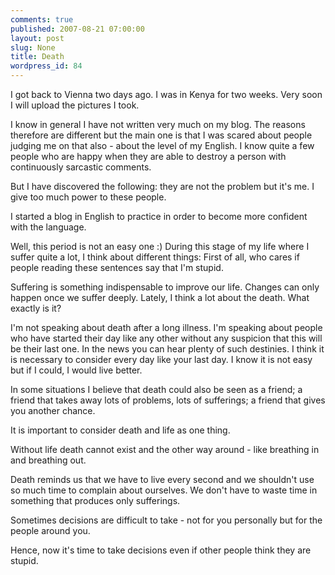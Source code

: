 ```yaml
---
comments: true
published: 2007-08-21 07:00:00
layout: post
slug: None
title: Death
wordpress_id: 84
---
```


I got back to Vienna two days ago.
I was in Kenya for two weeks. Very soon I will upload the pictures I took.





I know in general I have not written very much on my blog. The reasons
therefore are different but the main one is that I was scared about people
judging me on that also - about the level of my English. I know quite a
few people who are happy when they are able to destroy a person with
continuously sarcastic comments.




But I have discovered the following: they are not the problem but it's me.
I give too much power to these people.





I started a blog in English to practice in order to become more confident
with the language.





Well, this period is not an easy one  :)
During this stage of my life where I suffer quite a lot, I think about
different things:
First of all, who cares if people reading these sentences say that I'm
stupid.





Suffering is something indispensable to improve our life. Changes can only
happen once we suffer deeply. Lately, I think a lot about the death. What
exactly is it?





I'm not speaking about death after a long illness.
I'm speaking about people who have started their day like any other
without any suspicion that this will be their last one.
In the news you can hear plenty of such destinies.
I think it is necessary to consider every day like your last day. I know
it is not easy but if I could, I would live better.






In some situations I believe that death could also be seen as a friend; a
friend that takes away lots of problems, lots of sufferings; a friend that
gives you another chance.




It is important to consider death and life as one thing.




Without life death cannot exist and the other way around - like breathing
in and breathing out.





Death reminds us that we have to live every second and we shouldn't use so
much time to complain about ourselves.
We don't have to waste time in something that produces only sufferings.





Sometimes decisions are difficult to take - not for you personally but for
the people around you.





Hence, now it's time to take decisions even if other people think they are
stupid.
